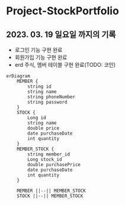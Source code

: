 # Project-StockPortfolio

## 2023. 03. 19 일요일 까지의 기록

- 로그인 기능 구현 완료
- 회원가입 기능 구현 완료
- erd 주식, 멤버 테이블 구현 완료(TODO: 코인)
```mermaid
erDiagram
    MEMBER {
        string id
        string name
        string phoneNumber
        string password
    }
    STOCK {
        Long id
        string name
        double price
        date purchaseDate
        int quantity
    }
    MEMBER_STOCK {
        string member_id
        Long stock_id
        double purchasePrice
        date purchaseDate
        int quantity
    }

    MEMBER ||--|| MEMBER_STOCK
    STOCK ||--|| MEMBER_STOCK


```

